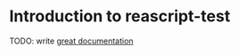 # Introduction to reascript-test

TODO: write [great documentation](http://jacobian.org/writing/what-to-write/)
